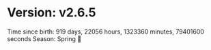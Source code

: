 # Version: v2.6.5
Time since birth: 919 days, 22056 hours, 1323360 minutes, 79401600 seconds
Season: Spring 🌸
